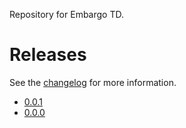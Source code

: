 
Repository for Embargo TD.


# Releases

See the [changelog](CHANGELOG.md) for more information.

- [0.0.1](https://www.epicwar.com/maps/286961/)
- [0.0.0](https://www.epicwar.com/maps/286957/)
